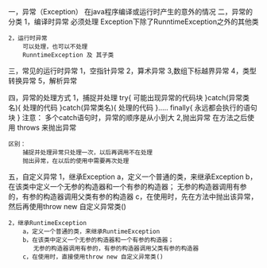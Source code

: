 ﻿
一，异常（Exception）
	在java程序编译或运行时产生的意外的情况
二，异常的分类
	1，编译时异常
		必须处理
		Exception下除了RunntimeException之外的其他类
		
	2，运行时异常
		可以处理，也可以不处理
		RunntimeException 及 其子类

三，常见的运行时异常
	1，空指针异常
	2，算术异常
	3,数组下标越界异常
	4，类型转换异常
	5，解析异常

四，异常的处理方式
	1，捕捉并处理
		try{
			可能出现异常的代码块
		}catch(异常类名){
			处理的代码
		}catch(异常类名){
			处理的代码
		}.....
		finally{
			永远都会执行的语句块
		}
		注意： 多个catch语句时，异常的顺序是从小到大
	2,抛出异常
		在方法之后使用 throws  来抛出异常

	区别：
		捕捉并处理异常只处理一次，以后再调用不在处理
		抛出异常，在以后的使用中需要再次处理

五，自定义异常
	1，继承Exception
		a，定义一个普通的类，来继承Exception
		b，在该类中定义一个无参的构造器和一个有参的构造器；
		   无参的构造器调用有参的，有参的构造器调用父类有参的构造器
		c，在使用时，先在方法中抛出该异常，然后再使用throw new 自定义异常类()

	2，继承RuntimeException
		a，定义一个普通的类，来继承RuntimeException
		b，在该类中定义一个无参的构造器和一个有参的构造器；
		   无参的构造器调用有参的，有参的构造器调用父类有参的构造器
		c，在使用时，直接使用throw new 自定义异常类()

